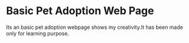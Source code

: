 # Basic Pet Adoption Web Page
Its an basic pet adoption webpage shows my creativity.It has been made only for learning purpose.
